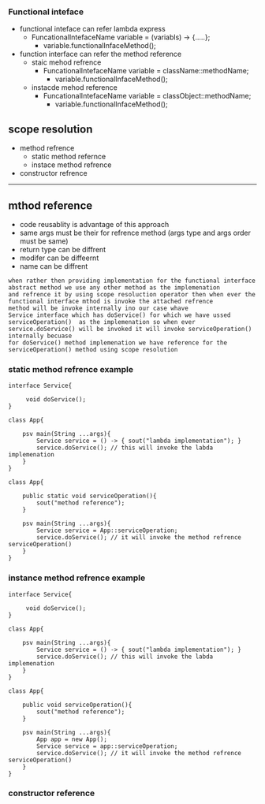
### Functional inteface 

* functional inteface can refer lambda express 
	* FuncationalIntefaceName variable = (variabls) -> {.....};
		* variable.functionalInfaceMethod();
* function interface can refer the method reference 
	* staic mehod refrence 
		* FuncationalIntefaceName variable = className::methodName;
	  		* variable.functionalInfaceMethod();
	* instacde mehod reference 
		* FuncationalIntefaceName variable = classObject::methodName;
	  		* variable.functionalInfaceMethod();

## scope resolution 
* method refrence 
	* static method refernce 
	* instace method refrence 
* constructor refrence 

---

## mthod reference 
* code reusablity is advantage of this approach 
* same args must be their for refrence method (args type and args order must be same)
* return type can be diffrent 
* modifer can be diffeernt 
* name can be diffrent 

```
when rather then providing implementation for the functional interface abstract method we use any other method as the implemenation 
and refrence it by using scope resoluction operator then when ever the functional interface mthod is invoke the attached refrence 
method will be invoke internally ino our case whave 
Service interface which has doService() for which we have ussed serviceOperation()  as the implemenation so when ever 
service.doService() will be invoked it will invoke serviceOperation() internally becuase 
for doService() method implemenation we have reference for the serviceOperation() method using scope resolution 

```
### static method refrence example 
```
interface Service{

	 void doService();
}

class App{

	psv main(String ...args){
		Service service = () -> { sout("lambda implementation"); }
		service.doService(); // this will invoke the labda implemenation 
	}
}

class App{

	public static void serviceOperation(){
		sout("method reference");
	}

	psv main(String ...args){
		Service service = App::serviceOperation;
		service.doService(); // it will invoke the method refrence serviceOperation()
	}
}
```
### instance method refrence example 
```
interface Service{

	 void doService();
}

class App{

	psv main(String ...args){
		Service service = () -> { sout("lambda implementation"); }
		service.doService(); // this will invoke the labda implemenation 
	}
}

class App{

	public void serviceOperation(){
		sout("method reference");
	}

	psv main(String ...args){
		App app = new App();
		Service service = app::serviceOperation; 
		service.doService(); // it will invoke the method refrence serviceOperation()
	}
}
```

### constructor reference 
